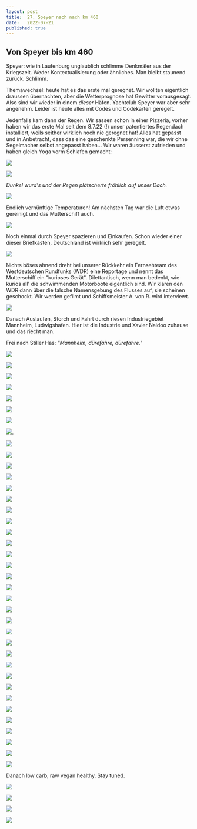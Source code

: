 ```yaml
---
layout: post
title:  27. Speyer nach nach km 460
date:   2022-07-21
published: true
---
```


##  Von Speyer bis km 460 ##

Speyer: wie in Laufenburg unglaublich schlimme Denkmäler aus der Kriegszeit. 
Weder Kontextualisierung oder ähnliches. Man bleibt staunend zurück. Schlimm.

Themawechsel: heute hat es das erste mal geregnet. Wir wollten eigentlich draussen übernachten, aber die Wetterprognose hat Gewitter vorausgesagt. Also sind wir wieder in einem _dieser_ Häfen.
Yachtclub Speyer war aber sehr angenehm. Leider ist heute alles mit Codes und Codekarten geregelt.

Jedenfalls kam dann der Regen. Wir sassen schon in einer Pizzeria, vorher haben wir das erste Mal seit dem 8.7.22 (!) unser patentiertes Regendach installiert, weils seither wirklich noch nie geregnet hat!
Alles hat gepasst und in Anbetracht, dass das eine geschenkte Persenning war, die wir ohne Segelmacher selbst angepasst haben... Wir waren äusserst zufrieden und haben gleich Yoga vorm Schlafen gemacht:

![](/img/20220721__ms_res_speyer_0.jpg)

![](/img/20220721__ms_res_speyer_1.jpg)

*Dunkel wurd's und der Regen plätscherte fröhlich auf unser Dach.*

![](/img/20220721__ms_res_speyer_2.jpg)

Endlich vernünftige Temperaturen! Am nächsten Tag war die Luft etwas gereinigt und das Mutterschiff auch. 

![](/img/20220721__ms_res_speyer_3.jpg)

Noch einmal durch Speyer spazieren und Einkaufen. Schon wieder einer dieser Briefkästen, Deutschland ist wirklich sehr geregelt.

![](/img/20220721__ms_res_speyer_4.jpg)

Nichts böses ahnend dreht bei unserer Rückkehr ein Fernsehteam des Westdeutschen Rundfunks (WDR) eine Reportage und nennt das Mutterschiff ein "kurioses Gerät".
Dilettantisch, wenn man bedenkt, wie kurios all' die schwimmenden Motorboote eigentlich sind. Wir klären den WDR dann über die falsche Namensgebung des Flusses auf, sie scheinen geschockt.
Wir werden gefilmt und Schiffsmeister A. von R. wird interviewt.

![](/img/20220721__ms_res_speyer_5.jpg)

Danach Auslaufen, Storch und Fahrt durch riesen Industriegebiet Mannheim, Ludwigshafen. Hier ist die Industrie und Xavier Naidoo zuhause und das riecht man.

Frei nach Stiller Has: *"Mannheim, dürefahre, dürefahre."*

![](/img/20220721__ms_res_speyer_6.jpg)

![](/img/20220721__ms_res_speyer_7.jpg)

![](/img/20220721__ms_res_speyer_8.jpg)

![](/img/20220721__ms_res_speyer_9.jpg)

![](/img/20220721__ms_res_speyer_10.jpg)

![](/img/20220721__ms_res_speyer_11.jpg)

![](/img/20220721__ms_res_speyer_12.jpg)

![](/img/20220721__ms_res_speyer_13.jpg).

![](/img/20220721__ms_res_speyer_14.jpg)

![](/img/20220721__ms_res_speyer_15.jpg)

![](/img/20220721__ms_res_speyer_16.jpg)

![](/img/20220721__ms_res_speyer_17.jpg)

![](/img/20220721__ms_res_speyer_18.jpg)

![](/img/20220721__ms_res_speyer_19.jpg)

![](/img/20220721__ms_res_speyer_20.jpg)

![](/img/20220721__ms_res_speyer_21.jpg)

![](/img/20220721__ms_res_speyer_22.jpg)

![](/img/20220721__ms_res_speyer_23.jpg)

![](/img/20220721__ms_res_speyer_24.jpg)

![](/img/20220721__ms_res_speyer_25.jpg)

![](/img/20220721__ms_res_speyer_26.jpg)

![](/img/20220721__ms_res_speyer_27.jpg)

![](/img/20220721__ms_res_speyer_28.jpg)

![](/img/20220721__ms_res_speyer_29.jpg)

![](/img/20220721__ms_res_speyer_30.jpg)

![](/img/20220721__ms_res_speyer_31.jpg)

![](/img/20220721__ms_res_speyer_32.jpg)

![](/img/20220721__ms_res_speyer_33.jpg)

![](/img/20220721__ms_res_speyer_34.jpg)

![](/img/20220721__ms_res_speyer_35.jpg)

![](/img/20220721__ms_res_speyer_36.jpg)

![](/img/20220721__ms_res_speyer_37.jpg)

![](/img/20220721__ms_res_speyer_38.jpg)

![](/img/20220721__ms_res_speyer_39.jpg)

![](/img/20220721__ms_res_speyer_40.jpg)

![](/img/20220721__ms_res_speyer_41.jpg)

![](/img/20220721__ms_res_speyer_42.jpg)

![](/img/20220721__ms_res_speyer_43.jpg)

Danach low carb, raw vegan healthy. Stay tuned.

![](/img/20220721__ms_res_speyer_44.jpg)

![](/img/20220721__ms_res_speyer_45.jpg)

![](/img/20220721__ms_res_speyer_46.jpg)

![](/img/20220721__ms_res_speyer_47.jpg)
